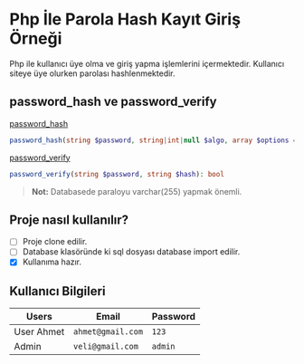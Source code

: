 ﻿# Php İle Parola Hash Kayıt Giriş Örneği

 Php ile kullanıcı üye olma ve giriş yapma işlemlerini içermektedir. Kullanıcı siteye üye olurken parolası hashlenmektedir.

## password_hash ve password_verify
 [password_hash](https://www.php.net/manual/en/function.password-hash.php)
 ```php
password_hash(string $password, string|int|null $algo, array $options = []): string
```
 [password_verify](https://www.php.net/manual/en/function.password-verify.php)

 ```php
password_verify(string $password, string $hash): bool
```
> **Not:** Databasede paraloyu varchar(255) yapmak önemli.

 ## Proje nasıl kullanılır?
- [ ] Proje clone edilir.
- [ ] Database klasöründe ki sql dosyası database import edilir.
- [X] Kullanıma hazır.

## Kullanıcı Bilgileri


| Users               |Email                          |Password                         |
|----------------|-------------------------------|-----------------------------|
|User Ahmet          |`ahmet@gmail.com`                     |`123`           |
|Admin               |`veli@gmail.com`                     |`admin`
